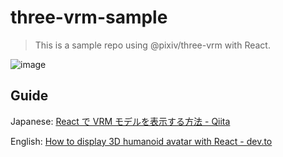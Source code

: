 # three-vrm-sample

> This is a sample repo using @pixiv/three-vrm with React.

![image](https://i.gyazo.com/50331ad877ae474a778221768a2d584e.png)

## Guide

Japanese: [React で VRM モデルを表示する方法 - Qiita](https://qiita.com/saitoeku3/cf09c170eb16dca5f0d5)

English: [How to display 3D humanoid avatar with React - dev.to](https://dev.to/saitoeku3/how-to-display-3d-humanoid-avatar-with-react-5db2)
